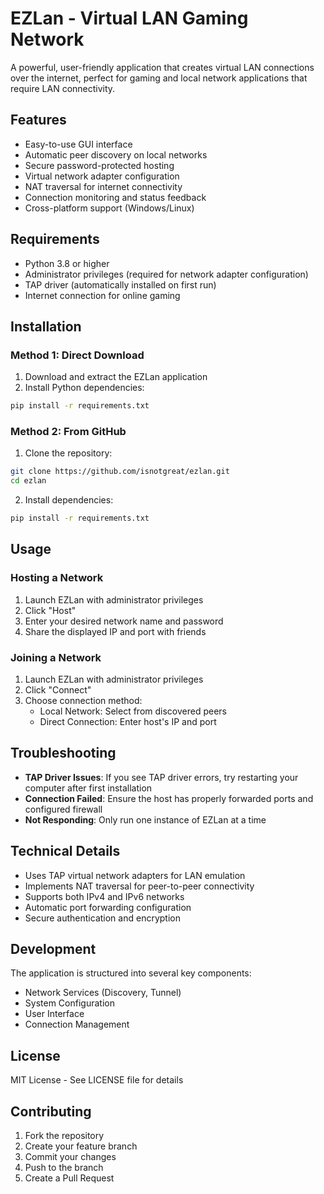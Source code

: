 # EZLan - Virtual LAN Gaming Network

A powerful, user-friendly application that creates virtual LAN connections over the internet, perfect for gaming and local network applications that require LAN connectivity.

## Features

- Easy-to-use GUI interface
- Automatic peer discovery on local networks
- Secure password-protected hosting
- Virtual network adapter configuration
- NAT traversal for internet connectivity
- Connection monitoring and status feedback
- Cross-platform support (Windows/Linux)

## Requirements

- Python 3.8 or higher
- Administrator privileges (required for network adapter configuration)
- TAP driver (automatically installed on first run)
- Internet connection for online gaming

## Installation

### Method 1: Direct Download
1. Download and extract the EZLan application
2. Install Python dependencies:
```bash
pip install -r requirements.txt
```

### Method 2: From GitHub
1. Clone the repository:
```bash
git clone https://github.com/isnotgreat/ezlan.git
cd ezlan
```
2. Install dependencies:
```bash
pip install -r requirements.txt
```

## Usage

### Hosting a Network

1. Launch EZLan with administrator privileges
2. Click "Host"
3. Enter your desired network name and password
4. Share the displayed IP and port with friends

### Joining a Network

1. Launch EZLan with administrator privileges
2. Click "Connect"
3. Choose connection method:
   - Local Network: Select from discovered peers
   - Direct Connection: Enter host's IP and port

## Troubleshooting

- **TAP Driver Issues**: If you see TAP driver errors, try restarting your computer after first installation
- **Connection Failed**: Ensure the host has properly forwarded ports and configured firewall
- **Not Responding**: Only run one instance of EZLan at a time

## Technical Details

- Uses TAP virtual network adapters for LAN emulation
- Implements NAT traversal for peer-to-peer connectivity
- Supports both IPv4 and IPv6 networks
- Automatic port forwarding configuration
- Secure authentication and encryption

## Development

The application is structured into several key components:
- Network Services (Discovery, Tunnel)
- System Configuration
- User Interface
- Connection Management

## License

MIT License - See LICENSE file for details

## Contributing

1. Fork the repository
2. Create your feature branch
3. Commit your changes
4. Push to the branch
5. Create a Pull Request